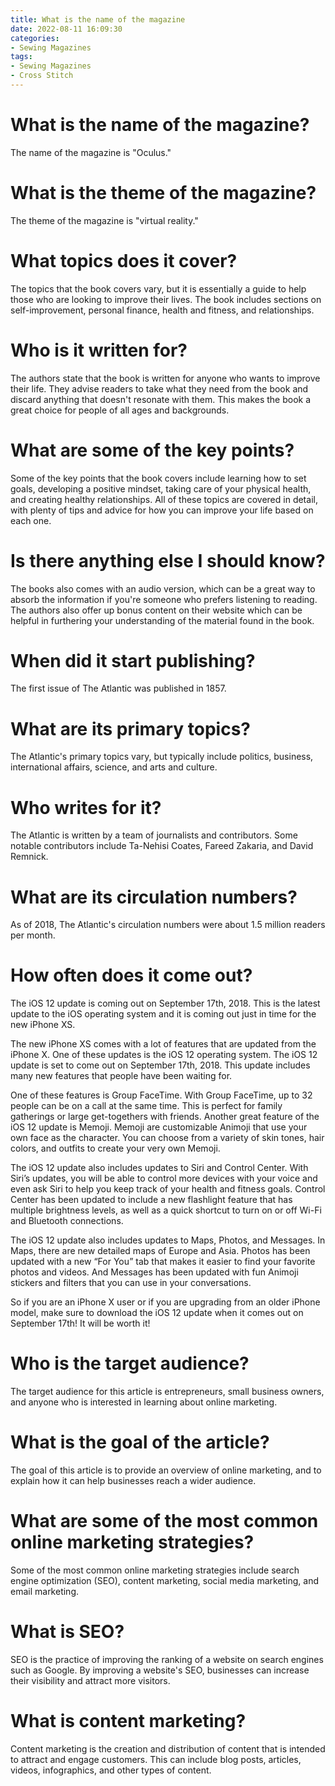 ```yaml
---
title: What is the name of the magazine
date: 2022-08-11 16:09:30
categories:
- Sewing Magazines
tags:
- Sewing Magazines
- Cross Stitch
---
```



#  What is the name of the magazine?

The name of the magazine is "Oculus."

# What is the theme of the magazine?

The theme of the magazine is "virtual reality."

#  What topics does it cover?

The topics that the book covers vary, but it is essentially a guide to help those who are looking to improve their lives. The book includes sections on self-improvement, personal finance, health and fitness, and relationships.

# Who is it written for?

The authors state that the book is written for anyone who wants to improve their life. They advise readers to take what they need from the book and discard anything that doesn't resonate with them. This makes the book a great choice for people of all ages and backgrounds.

# What are some of the key points?

Some of the key points that the book covers include learning how to set goals, developing a positive mindset, taking care of your physical health, and creating healthy relationships. All of these topics are covered in detail, with plenty of tips and advice for how you can improve your life based on each one.

# Is there anything else I should know?

The books also comes with an audio version, which can be a great way to absorb the information if you're someone who prefers listening to reading. The authors also offer up bonus content on their website which can be helpful in furthering your understanding of the material found in the book.

#  When did it start publishing?

The first issue of The Atlantic was published in 1857.

# What are its primary topics?

The Atlantic's primary topics vary, but typically include politics, business, international affairs, science, and arts and culture.

# Who writes for it?

The Atlantic is written by a team of journalists and contributors. Some notable contributors include Ta-Nehisi Coates, Fareed Zakaria, and David Remnick.

# What are its circulation numbers?

As of 2018, The Atlantic's circulation numbers were about 1.5 million readers per month.

#  How often does it come out?
The iOS 12 update is coming out on September 17th, 2018. This is the latest update to the iOS operating system and it is coming out just in time for the new iPhone XS.

The new iPhone XS comes with a lot of features that are updated from the iPhone X. One of these updates is the iOS 12 operating system. The iOS 12 update is set to come out on September 17th, 2018. This update includes many new features that people have been waiting for.

One of these features is Group FaceTime. With Group FaceTime, up to 32 people can be on a call at the same time. This is perfect for family gatherings or large get-togethers with friends. Another great feature of the iOS 12 update is Memoji. Memoji are customizable Animoji that use your own face as the character. You can choose from a variety of skin tones, hair colors, and outfits to create your very own Memoji.

The iOS 12 update also includes updates to Siri and Control Center. With Siri’s updates, you will be able to control more devices with your voice and even ask Siri to help you keep track of your health and fitness goals. Control Center has been updated to include a new flashlight feature that has multiple brightness levels, as well as a quick shortcut to turn on or off Wi-Fi and Bluetooth connections.

The iOS 12 update also includes updates to Maps, Photos, and Messages. In Maps, there are new detailed maps of Europe and Asia. Photos has been updated with a new “For You” tab that makes it easier to find your favorite photos and videos. And Messages has been updated with fun Animoji stickers and filters that you can use in your conversations.

So if you are an iPhone X user or if you are upgrading from an older iPhone model, make sure to download the iOS 12 update when it comes out on September 17th! It will be worth it!

#  Who is the target audience?

The target audience for this article is entrepreneurs, small business owners, and anyone who is interested in learning about online marketing.

# What is the goal of the article?

The goal of this article is to provide an overview of online marketing, and to explain how it can help businesses reach a wider audience.

# What are some of the most common online marketing strategies?

Some of the most common online marketing strategies include search engine optimization (SEO), content marketing, social media marketing, and email marketing.

# What is SEO?

SEO is the practice of improving the ranking of a website on search engines such as Google. By improving a website's SEO, businesses can increase their visibility and attract more visitors.

# What is content marketing?

Content marketing is the creation and distribution of content that is intended to attract and engage customers. This can include blog posts, articles, videos, infographics, and other types of content.